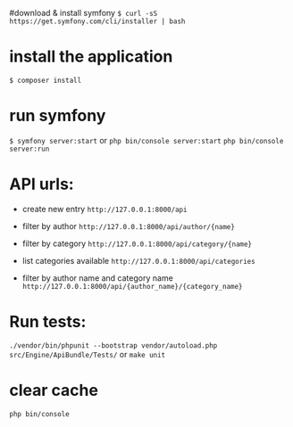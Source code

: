 
#download & install symfony 
`$ curl -sS https://get.symfony.com/cli/installer | bash`

# install the application 
`$ composer install`

# run symfony
`$ symfony server:start`
or
`php bin/console server:start`
`php bin/console server:run`

# API urls:

* create new entry
`http://127.0.0.1:8000/api`

* filter by author
`http://127.0.0.1:8000/api/author/{name}`

* filter by category
`http://127.0.0.1:8000/api/category/{name}`

* list categories available
`http://127.0.0.1:8000/api/categories`

* filter by author name and category name
`http://127.0.0.1:8000/api/{author_name}/{category_name}`

# Run tests:
`./vendor/bin/phpunit --bootstrap vendor/autoload.php src/Engine/ApiBundle/Tests/`
or
`make unit`

# clear cache
`php bin/console`
